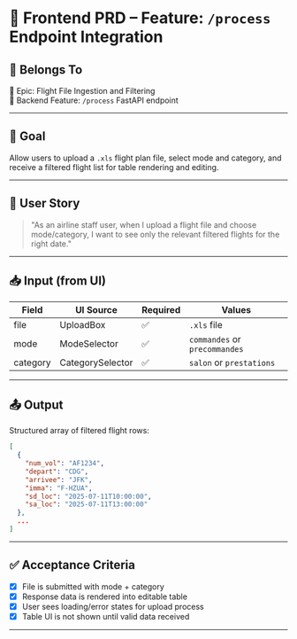 
# 📘 Frontend PRD – Feature: `/process` Endpoint Integration

## 🧩 Belongs To

🧱 Epic: Flight File Ingestion and Filtering  
🔗 Backend Feature: `/process` FastAPI endpoint

---

## 🎯 Goal

Allow users to upload a `.xls` flight plan file, select mode and category, and receive a filtered flight list for table rendering and editing.

---

## 👤 User Story

> "As an airline staff user, when I upload a flight file and choose mode/category, I want to see only the relevant filtered flights for the right date."

---

## 📥 Input (from UI)

| Field     | UI Source         | Required | Values                             |
|-----------|-------------------|----------|------------------------------------|
| file      | UploadBox         | ✅       | `.xls` file                        |
| mode      | ModeSelector      | ✅       | `commandes` or `precommandes`      |
| category  | CategorySelector  | ✅       | `salon` or `prestations`           |

---

## 📤 Output

Structured array of filtered flight rows:

```json
[
  {
    "num_vol": "AF1234",
    "depart": "CDG",
    "arrivee": "JFK",
    "imma": "F-HZUA",
    "sd_loc": "2025-07-11T10:00:00",
    "sa_loc": "2025-07-11T13:00:00"
  },
  ...
]
```

---

## ✅ Acceptance Criteria

- [x] File is submitted with mode + category
- [x] Response data is rendered into editable table
- [x] User sees loading/error states for upload process
- [x] Table UI is not shown until valid data received

---

